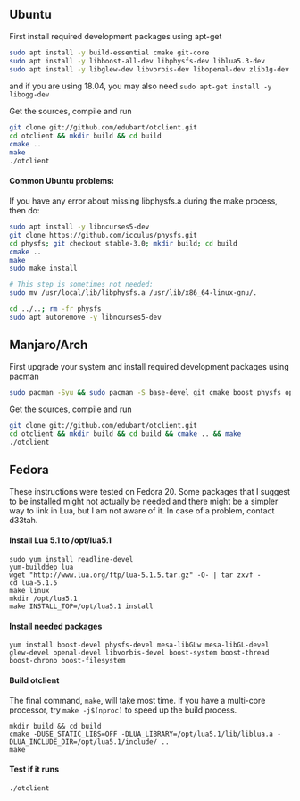 ## Ubuntu

First install required development packages using apt-get

```sh
sudo apt install -y build-essential cmake git-core
sudo apt install -y libboost-all-dev libphysfs-dev liblua5.3-dev
sudo apt install -y libglew-dev libvorbis-dev libopenal-dev zlib1g-dev
```

and if you are using 18.04, you may also need `sudo apt-get install -y libogg-dev`

Get the sources, compile and run

```sh
git clone git://github.com/edubart/otclient.git
cd otclient && mkdir build && cd build
cmake ..
make
./otclient
```

#### Common Ubuntu problems:

If you have any error about missing libphysfs.a during the make process, then do:
```sh
sudo apt install -y libncurses5-dev
git clone https://github.com/icculus/physfs.git
cd physfs; git checkout stable-3.0; mkdir build; cd build
cmake ..
make
sudo make install

# This step is sometimes not needed:
sudo mv /usr/local/lib/libphysfs.a /usr/lib/x86_64-linux-gnu/.

cd ../..; rm -fr physfs
sudo apt autoremove -y libncurses5-dev
```


## Manjaro/Arch 

First upgrade your system and install required development packages using pacman

```sh
sudo pacman -Syu && sudo pacman -S base-devel git cmake boost physfs openssl lua51 glew libvorbis openal zlib libogg
```

Get the sources, compile and run

```sh
git clone git://github.com/edubart/otclient.git
cd otclient && mkdir build && cd build && cmake .. && make
./otclient
```


## Fedora

These instructions were tested on Fedora 20. Some packages that I suggest to be installed might not actually be needed and there might be a simpler way to link in Lua, but I am not aware of it. In case of a problem, contact d33tah.

#### Install Lua 5.1 to /opt/lua5.1

```
sudo yum install readline-devel
yum-builddep lua
wget "http://www.lua.org/ftp/lua-5.1.5.tar.gz" -O- | tar zxvf -
cd lua-5.1.5
make linux
mkdir /opt/lua5.1
make INSTALL_TOP=/opt/lua5.1 install
```

#### Install needed packages

```
yum install boost-devel physfs-devel mesa-libGLw mesa-libGL-devel glew-devel openal-devel libvorbis-devel boost-system boost-thread boost-chrono boost-filesystem
```

#### Build otclient

The final command, `make`, will take most time. If you have a multi-core processor, try `make -j$(nproc)` to speed up the build process.

```
mkdir build && cd build
cmake -DUSE_STATIC_LIBS=OFF -DLUA_LIBRARY=/opt/lua5.1/lib/liblua.a -DLUA_INCLUDE_DIR=/opt/lua5.1/include/ ..
make
```

#### Test if it runs

```
./otclient
```